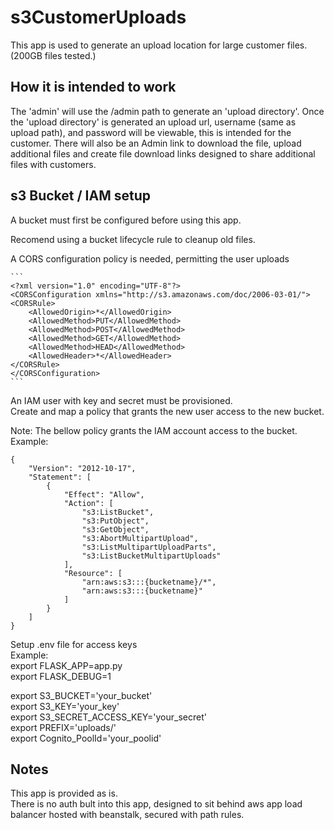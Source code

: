 # s3CustomerUploads

This app is used to generate an upload location for large customer files.  (200GB files tested.)


## How it is intended to work

The 'admin' will use the /admin path to generate an 'upload directory'. Once the 'upload directory' is generated an upload url, username (same as upload path), and password will be viewable, this is intended for the customer. There will also be an Admin link to download the file, upload additional files and create file download links designed to share additional files with customers. 

## s3 Bucket / IAM setup

A bucket must first be configured before using this app. 

Recomend using a bucket lifecycle rule to cleanup old files. 

A CORS configuration policy is needed, permitting the user uploads

    ```
    <?xml version="1.0" encoding="UTF-8"?>
    <CORSConfiguration xmlns="http://s3.amazonaws.com/doc/2006-03-01/">
    <CORSRule>
        <AllowedOrigin>*</AllowedOrigin>
        <AllowedMethod>PUT</AllowedMethod>
        <AllowedMethod>POST</AllowedMethod>
        <AllowedMethod>GET</AllowedMethod>
        <AllowedMethod>HEAD</AllowedMethod>
        <AllowedHeader>*</AllowedHeader>
    </CORSRule>
    </CORSConfiguration> 
    ```

An IAM user with key and secret must be provisioned.  
Create and map a policy that grants the new user access to the new bucket.

Note: The bellow policy grants the IAM account access to the bucket.  
Example: 

```
{
    "Version": "2012-10-17",
    "Statement": [
        {
            "Effect": "Allow",
            "Action": [
                "s3:ListBucket",
                "s3:PutObject",
                "s3:GetObject",
                "s3:AbortMultipartUpload",
                "s3:ListMultipartUploadParts",
                "s3:ListBucketMultipartUploads"
            ],
            "Resource": [
                "arn:aws:s3:::{bucketname}/*",
                "arn:aws:s3:::{bucketname}"
            ]
        }
    ]
}
```

Setup .env file for access keys   
Example:  
export FLASK_APP=app.py  
export FLASK_DEBUG=1  

export S3_BUCKET='your_bucket'  
export S3_KEY='your_key'  
export S3_SECRET_ACCESS_KEY='your_secret'  
export PREFIX='uploads/'  
export Cognito_PoolId='your_poolid'  

## Notes 
This app is provided as is.  
There is no auth bult into this app, designed to sit behind aws app load balancer hosted with beanstalk, secured with path rules. 

